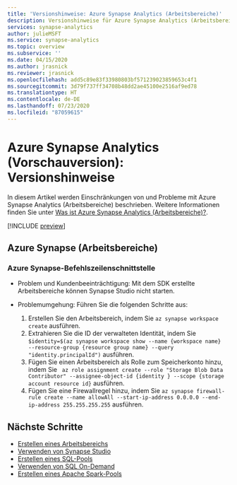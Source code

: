 ```yaml
---
title: 'Versionshinweise: Azure Synapse Analytics (Arbeitsbereiche)'
description: Versionshinweise für Azure Synapse Analytics (Arbeitsbereiche)
services: synapse-analytics
author: julieMSFT
ms.service: synapse-analytics
ms.topic: overview
ms.subservice: ''
ms.date: 04/15/2020
ms.author: jrasnick
ms.reviewer: jrasnick
ms.openlocfilehash: add5c89e83f33980803bf571239023859653c4f1
ms.sourcegitcommit: 3d79f737ff34708b48dd2ae45100e2516af9ed78
ms.translationtype: HT
ms.contentlocale: de-DE
ms.lasthandoff: 07/23/2020
ms.locfileid: "87059615"
---
```

# <a name="azure-synapse-analytics-preview-release-notes"></a>Azure Synapse Analytics (Vorschauversion): Versionshinweise

In diesem Artikel werden Einschränkungen von und Probleme mit Azure Synapse Analytics (Arbeitsbereiche) beschrieben. Weitere Informationen finden Sie unter [Was ist Azure Synapse Analytics (Arbeitsbereiche)?](overview-what-is.md).

[!INCLUDE [preview](includes/note-preview.md)]

## <a name="azure-synapse-workspaces"></a>Azure Synapse (Arbeitsbereiche) 

### <a name="azure-synapse-cli"></a>Azure Synapse-Befehlszeilenschnittstelle

- Problem und Kundenbeeinträchtigung: Mit dem SDK erstellte Arbeitsbereiche können Synapse Studio nicht starten.

- Problemumgehung: Führen Sie die folgenden Schritte aus: 
  1.    Erstellen Sie den Arbeitsbereich, indem Sie `az synapse workspace create` ausführen.
  2.    Extrahieren Sie die ID der verwalteten Identität, indem Sie `$identity=$(az synapse workspace show --name {workspace name}  --resource-group {resource group name} --query "identity.principalId")` ausführen.
  3.    Fügen Sie einen Arbeitsbereich als Rolle zum Speicherkonto hinzu, indem Sie ` az role assignment create --role "Storage Blob Data Contributor" --assignee-object-id {identity } --scope {storage account resource id}` ausführen.
  4.    Fügen Sie eine Firewallregel hinzu, indem Sie ` az synapse firewall-rule create --name allowAll --start-ip-address 0.0.0.0 --end-ip-address 255.255.255.255 ` ausführen.

## <a name="next-steps"></a>Nächste Schritte

* [Erstellen eines Arbeitsbereichs](quickstart-create-workspace.md)
* [Verwenden von Synapse Studio](quickstart-synapse-studio.md)
* [Erstellen eines SQL-Pools](quickstart-create-sql-pool-portal.md)
* [Verwenden von SQL On-Demand](quickstart-sql-on-demand.md)
* [Erstellen eines Apache Spark-Pools](quickstart-create-apache-spark-pool-portal.md)
